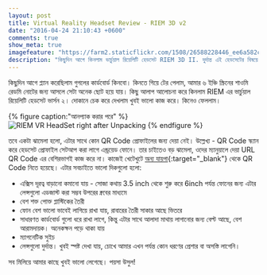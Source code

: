 ```yaml
---
layout: post
title: Virtual Reality Headset Review - RIEM 3D v2
date: "2016-04-24 21:10:43 +0600"
comments: true
show_meta: true
imagefeature: "https://farm2.staticflickr.com/1508/26588228446_ee6a582ca3_z.jpg"
description: "কিছুদিন আগে কিনলাম ভার্চুয়াল রিয়েলিটি হেডসেট RIEM 3D II. দুর্দান্ত এই হেডসেটের বিষয়ে রিভিউ লিখলাম।"
---
```

কিছুদিন আগে প্ল্যান করেছিলাম গুগলের কার্ডবোর্ড কিনবো। কিনতে গিয়ে টের পেলাম, আমার ৬ ইঞ্চি স্ক্রিনের শাওমি রেডমি নোটের জন্য আসলে সেটা অনেক ছোট হয়ে যায়। কিছু আলাপ আলোচনা করে কিনলাম RIEM এর ভার্চুয়াল রিয়েলিটি হেডসেট ভার্সন ২। দোকানে চেক করে দেখলাম খুবই ভালো কাজ করে। কিনেও ফেললাম।
<!-- more -->
{% figure caption:"আনপ্যাক করার পরে" %}
![RIEM VR HeadSet right after Unpacking](https://farm2.staticflickr.com/1508/26588228446_ee6a582ca3_z.jpg) {% endfigure %}

তবে একটা ঝামেলা হলো, এটার সাথে কোন QR Code প্রোফাইলের জন্য দেয়া নেই। উল্লেখ্য - QR Code স্ক্যান করে হেডসেট প্রোফাইল সেটআপ করা লাগে এন্ড্রয়েড ফোনে। তার চাইতেও বড় ঝামেলা, ওদের ম্যানুয়ালে দেয়া URL QR Code এর বেশিরভাগই কাজ করে না। কাজেই খেটেখুটে [অন্য যায়গা](https://www.reddit.com/r/GoogleCardboard/comments/383e12/finally_a_near_perfect_cardboard_profile_qr_code/){:target="_blank"} থেকে QR Code নিতে হয়েছে।
এটার সবচাইতে ভালো দিকগুলো হলো:

- এক্সিস দূরত্ব বাড়ানো কমানো যায় - সোজা কথায় 3.5 inch থেকে শুরু করে 6inch পর্যন্ত ফোনের জন্য এটার লেন্সগুলো এডজাস্ট করা সম্ভব উপরের ক্নবের মাধ্যমে
- বেশ শক্ত পোক্ত প্লাস্টিকের তৈরী
- ফোন বেশ ভালো ভাবেই লাগিয়ে রাখা যায়, রাবারের তৈরী সাকার আছে ভিতরে
- সাধারণত কার্ডবোর্ড গুলো ধরে রাখা লাগে, কিন্তু এটার সাথে আলাদা মাথায় লাগানোর জন্য বেল্ট আছে, বেশ আরামদায়ক। অনেকক্ষন পড়ে থাকা যায়
- ম্যাগনেটিক সুইচ
- লেন্সগুলো দুর্দান্ত। খুবই স্পষ্ট দেখা যায়, চোখে আমার এখন পর্যন্ত কোন ধরণের প্রেশার বা অসস্তি লাগেনি।

সব মিলিয়ে আমার কাছে খুবই ভালো লেগেছে। পয়সা উসুল!
